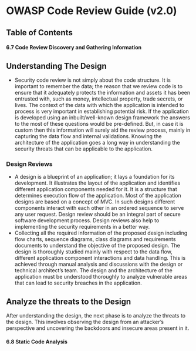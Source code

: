 # OWASP Code Review Guide (v2.0)

## Table of Contents

#### 6.7 Code Review Discovery and Gathering Information

## Understanding The Design

- Security code review is not simply about the code structure. It is important to remember the data; the reason that
we review code is to ensure that it adequately protects the information and assets it has been entrusted with, such
as money, intellectual property, trade secrets, or lives. The context of the data with which the application is intended
to process is very important in establishing potential risk. If the application is developed using an inbuilt/well-known
design framework the answers to the most of these questions would be pre-defined. But, in case it is custom then this
information will surely aid the review process, mainly in capturing the data flow and internal validations. Knowing
the architecture of the application goes a long way in understanding the security threats that can be applicable to
the application.

### Design Reviews
- A design is a blueprint of an application; it lays a foundation for its development. It illustrates the layout of the application
and identifies different application components needed for it. It is a structure that determines execution flow
of the application. Most of the application designs are based on a concept of MVC. In such designs different components
interact with each other in an ordered sequence to serve any user request. Design review should be an integral
part of secure software development process. Design reviews also help to implementing the security requirements
in a better way.
- Collecting all the required information of the proposed design including flow charts, sequence diagrams, class diagrams
and requirements documents to understand the objective of the proposed design. The design is thoroughly
studied mainly with respect to the data flow, different application component interactions and data handling. This is
achieved through manual analysis and discussions with the design or technical architect’s team. The design and the
architecture of the application must be understood thoroughly to analyze vulnerable areas that can lead to security
breaches in the application.

## Analyze the threats to the Design
After understanding the design, the next phase is to analyze the threats to the design. This involves observing the
design from an attacker’s perspective and uncovering the backdoors and insecure areas present in it.

#### 6.8 Static Code Analysis
